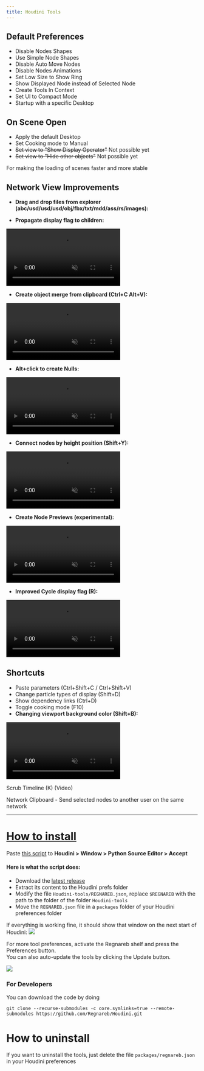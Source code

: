 ```yaml
---
title: Houdini Tools
---
```



## Default Preferences

* Disable Nodes Shapes  
* Use Simple Node Shapes  
* Disable Auto Move Nodes  
* Disable Nodes Animations  
* Set Low Size to Show Ring  
* Show Displayed Node instead of Selected Node  
* Create Tools In Context  
* Set UI to Compact Mode  
* Startup with a specific Desktop  




## On Scene Open 

* Apply the default Desktop
* Set Cooking mode to Manual
* ~~Set view to "Show Display Operator"~~ Not possible yet
* ~~Set view to "Hide other objects"~~ Not possible yet

For making the loading of scenes faster and more stable 



## Network View Improvements

* **Drag and drop files from explorer (abc/usd/usd/usd/obj/fbx/txt/mdd/ass/rs/images):**

* **Propagate display flag to children:**
<video playsinline autoplay muted loop>
  <source src="{{site.baseurl}}/medias/propagate_display.mp4" type="video/mp4">
</video>
<br>

* **Create object merge from clipboard (Ctrl+C Alt+V):**
<video playsinline autoplay muted loop>
  <source src="{{site.baseurl}}/medias/paste_object_merge.mp4" type="video/mp4">
</video>
<br>

* **Alt+click to create Nulls:**
<video playsinline autoplay muted loop>
  <source src="{{site.baseurl}}/medias/create_nulls.mp4" type="video/mp4">
</video>
<br>

* **Connect nodes by height position (Shift+Y):**
<video playsinline autoplay muted loop>
  <source src="{{site.baseurl}}/medias/connect_all_nodes.mp4" type="video/mp4">
</video>
<br>

* **Create Node Previews (experimental):**
<video playsinline autoplay muted loop>
  <source src="{{site.baseurl}}/medias/node_preview.mp4" type="video/mp4">
</video>
<br>

* **Improved Cycle display flag (R):**
<video playsinline autoplay muted loop>
  <source src="{{site.baseurl}}/medias/cycle_display.mp4" type="video/mp4">
</video>



## Shortcuts 

* Paste parameters (Ctrl+Shift+C / Ctrl+Shift+V)
* Change particle types of display (Shift+D)
* Show dependency links (Ctrl+D)
* Toggle cooking mode (F10)
* **Changing viewport background color (Shift+B):**
<video playsinline autoplay muted loop>
  <source src="{{site.baseurl}}/medias/change_viewport_color.mp4" type="video/mp4">
</video>
<br>

Scrub Timeline (K) (Video) 

Network Clipboard - Send selected nodes to another user on the same network

---

# [How to install](#how-to-install)

Paste [this script](https://raw.githubusercontent.com/Regnareb/Houdini/refs/tags/v0.3.1/python2.7libs/tools/installer.py) to **Houdini > Window > Python Source Editor > Accept**  

#### Here is what the script does:
 * Download the [latest release](https://github.com/Regnareb/Houdini/releases/latest/download/Houdini-tools.zip) 
 * Extract its content to the Houdini prefs folder 
 * Modify the file `Houdini-tools/REGNAREB.json`, replace `$REGNAREB` with the path to the folder of the folder `Houdini-tools`  
 * Move the `REGNAREB.json` file in a `packages` folder of your Houdini preferences folder


If everything is working fine, it should show that window on the next start of Houdini:
![]({{site.baseurl}}/medias/first_launch.png)

For more tool preferences, activate the Regnareb shelf and press the Preferences button.  
You can also auto-update the tools by clicking the Update button.

![]({{site.baseurl}}/medias/preferences.png)

### For Developers
You can download the code by doing
```
git clone --recurse-submodules -c core.symlinks=true --remote-submodules https://github.com/Regnareb/Houdini.git
```


# How to uninstall

If you want to uninstall the tools, just delete the file `packages/regnareb.json` in your Houdini preferences 


